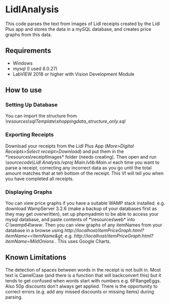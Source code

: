 # LidlAnalysis

This code parses the text from images of Lidl receipts created by the Lidl Plus app and stores the data in a mySQL database, and creates price graphs from this data.

## Requirements
* Windows
* mysql (I used 8.0.27)
* LabVIEW 2018 or higher with Vision Development Module

## How to use
### Setting Up Database
You can import the structure from *\resources\sqlTemplate\shoppingdata_structure_only.sql*

### Exporting Receipts
Download your receipts from the Lidl Plus App (*More>Digital Receipts>Select receipt>Download*) and put them in the *\resources\receiptImages\* folder (needs creating). Then open and run *\sourcecode\Lidl Analysis.lvproj Main.lvlib:Main.vi* each time you want to parse a receipt, correcting any incorrect data as you go until the total amount matches that at teh bottom of the receipt. This VI will tell you when you have completed all receipts.

### Displaying Graphs
You can view price graphs if you have a suitable WAMP stack installed.
e.g. download WampServer 3.2.6 (make a backup of your databases first as they may get overwritten), set up phpmyadmin to be able to access your mysql database, and paste contents of *\resources\web\* into *C:\wamp64\www*. Then you can view graphs of any itemNames from your database in a browse using *http://localhost/itemPriceGraph.html?itemName=&lt;ItemName&gt*; e.g.   *http://localhost/itemPriceGraph.html?itemName=MildOnions* . This uses Google Charts.

## Known Limitations
The detection of spaces between words in the receipt is not built in. Most text is CamelCase (and there is a function that will backconvert this) but it tends to get confused when words start with numbers e.g. 6FRangeEggs. Also 50p discounts don't always get applied. There is the opportunity to correct errors (e.g. add any missed discounts or missing items) during parsing.